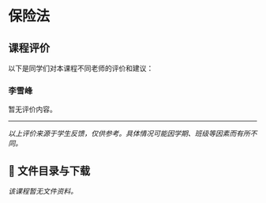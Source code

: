 # 保险法

## 课程评价

以下是同学们对本课程不同老师的评价和建议：

### 李雪峰

暂无评价内容。

---

*以上评价来源于学生反馈，仅供参考。具体情况可能因学期、班级等因素而有所不同。*
## 📄 文件目录与下载

_该课程暂无文件资料。_

